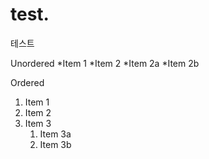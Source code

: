 # test.
테스트

Unordered
*Item 1
*Item 2
 *Item 2a
 *Item 2b

Ordered
1. Item 1
1. Item 2
1. Item 3
   1. Item 3a
   1. Item 3b
